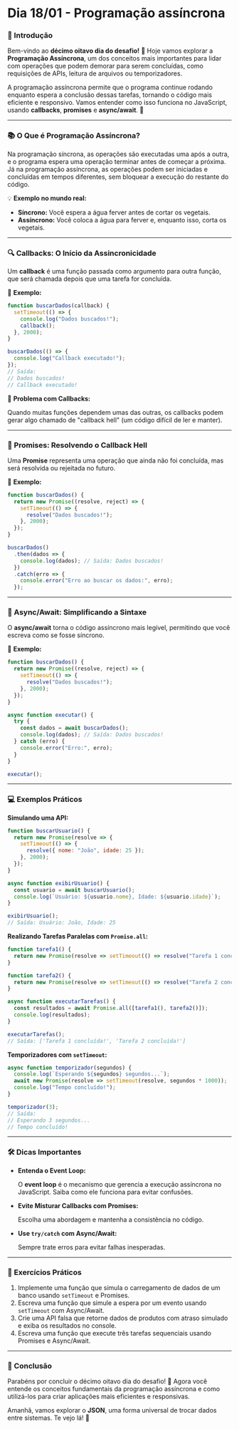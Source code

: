 # **Dia 18/01 - Programação assíncrona**

### **📌 Introdução**

Bem-vindo ao **décimo oitavo dia do desafio!** 🎉 Hoje vamos explorar a **Programação Assíncrona**, um dos conceitos mais importantes para lidar com operações que podem demorar para serem concluídas, como requisições de APIs, leitura de arquivos ou temporizadores.

A programação assíncrona permite que o programa continue rodando enquanto espera a conclusão dessas tarefas, tornando o código mais eficiente e responsivo. Vamos entender como isso funciona no JavaScript, usando **callbacks**, **promises** e **async/await**. 🚀

---

### **📚 O Que é Programação Assíncrona?**

Na programação síncrona, as operações são executadas uma após a outra, e o programa espera uma operação terminar antes de começar a próxima. Já na programação assíncrona, as operações podem ser iniciadas e concluídas em tempos diferentes, sem bloquear a execução do restante do código.

💡 **Exemplo no mundo real:**

- **Síncrono:** Você espera a água ferver antes de cortar os vegetais.
- **Assíncrono:** Você coloca a água para ferver e, enquanto isso, corta os vegetais.

---

### **🔍 Callbacks: O Início da Assincronicidade**

Um **callback** é uma função passada como argumento para outra função, que será chamada depois que uma tarefa for concluída.

📌 **Exemplo:**

```jsx
function buscarDados(callback) {
  setTimeout(() => {
    console.log("Dados buscados!");
    callback();
  }, 2000);
}

buscarDados(() => {
  console.log("Callback executado!");
});
// Saída:
// Dados buscados!
// Callback executado!
```

🔴 **Problema com Callbacks:**

Quando muitas funções dependem umas das outras, os callbacks podem gerar algo chamado de "callback hell" (um código difícil de ler e manter).

---

### **🔄 Promises: Resolvendo o Callback Hell**

Uma **Promise** representa uma operação que ainda não foi concluída, mas será resolvida ou rejeitada no futuro.

📌 **Exemplo:**

```jsx
function buscarDados() {
  return new Promise((resolve, reject) => {
    setTimeout(() => {
      resolve("Dados buscados!");
    }, 2000);
  });
}

buscarDados()
  .then(dados => {
    console.log(dados); // Saída: Dados buscados!
  })
  .catch(erro => {
    console.error("Erro ao buscar os dados:", erro);
  });
```

---

### **🔄 Async/Await: Simplificando a Sintaxe**

O **async/await** torna o código assíncrono mais legível, permitindo que você escreva como se fosse síncrono.

📌 **Exemplo:**

```jsx
function buscarDados() {
  return new Promise((resolve, reject) => {
    setTimeout(() => {
      resolve("Dados buscados!");
    }, 2000);
  });
}

async function executar() {
  try {
    const dados = await buscarDados();
    console.log(dados); // Saída: Dados buscados!
  } catch (erro) {
    console.error("Erro:", erro);
  }
}

executar();
```

---

### **💻 Exemplos Práticos**

**Simulando uma API:**

```jsx
function buscarUsuario() {
  return new Promise(resolve => {
    setTimeout(() => {
      resolve({ nome: "João", idade: 25 });
    }, 2000);
  });
}

async function exibirUsuario() {
  const usuario = await buscarUsuario();
  console.log(`Usuário: ${usuario.nome}, Idade: ${usuario.idade}`);
}

exibirUsuario();
// Saída: Usuário: João, Idade: 25
```

**Realizando Tarefas Paralelas com `Promise.all`:**

```jsx
function tarefa1() {
  return new Promise(resolve => setTimeout(() => resolve("Tarefa 1 concluída!"), 2000));
}

function tarefa2() {
  return new Promise(resolve => setTimeout(() => resolve("Tarefa 2 concluída!"), 1000));
}

async function executarTarefas() {
  const resultados = await Promise.all([tarefa1(), tarefa2()]);
  console.log(resultados);
}

executarTarefas();
// Saída: ['Tarefa 1 concluída!', 'Tarefa 2 concluída!']
```

**Temporizadores com `setTimeout`:**

```jsx
async function temporizador(segundos) {
  console.log(`Esperando ${segundos} segundos...`);
  await new Promise(resolve => setTimeout(resolve, segundos * 1000));
  console.log("Tempo concluído!");
}

temporizador(3);
// Saída:
// Esperando 3 segundos...
// Tempo concluído!
```

---

### **🛠️ Dicas Importantes**

- **Entenda o Event Loop:**
    
    O **event loop** é o mecanismo que gerencia a execução assíncrona no JavaScript. Saiba como ele funciona para evitar confusões.
    
- **Evite Misturar Callbacks com Promises:**
    
    Escolha uma abordagem e mantenha a consistência no código.
    
- **Use `try/catch` com Async/Await:**
    
    Sempre trate erros para evitar falhas inesperadas.
    

---

### **🎯 Exercícios Práticos**

1. Implemente uma função que simula o carregamento de dados de um banco usando `setTimeout` e Promises.
2. Escreva uma função que simule a espera por um evento usando `setTimeout` com Async/Await.
3. Crie uma API falsa que retorne dados de produtos com atraso simulado e exiba os resultados no console.
4. Escreva uma função que execute três tarefas sequenciais usando Promises e Async/Await.

---

### **🚀 Conclusão**

Parabéns por concluir o décimo oitavo dia do desafio! 🎉 Agora você entende os conceitos fundamentais da programação assíncrona e como utilizá-los para criar aplicações mais eficientes e responsivas.

Amanhã, vamos explorar o **JSON**, uma forma universal de trocar dados entre sistemas. Te vejo lá! 👋